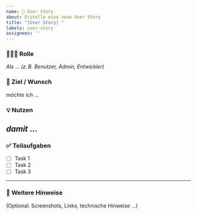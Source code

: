 ```yaml
---
name: 🧩 User Story
about: Erstelle eine neue User Story
title: "[User Story] "
labels: user-story
assignees: ''
---
```

### 🧑‍🤝‍🧑 Rolle
*Als* ... *(z. B. Benutzer, Admin, Entwickler)*
### 🎯 Ziel / Wunsch
*möchte ich* ...
### 💡 Nutzen
*damit* ...
---
### ✅ Teilaufgaben
- [ ] Task 1
- [ ] Task 2
- [ ] Task 3
---
### 📎 Weitere Hinweise
(Optional: Screenshots, Links, technische Hinweise …)